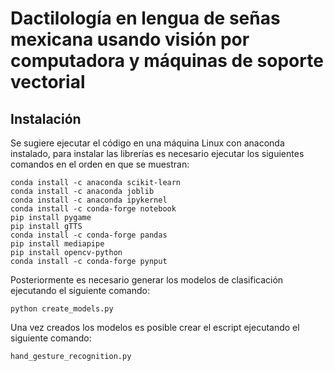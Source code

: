 # Dactilología en lengua de señas mexicana usando visión por computadora  y máquinas de soporte vectorial

## Instalación
Se sugiere ejecutar el código en una máquina Linux con anaconda instalado, para instalar las librerías es necesario ejecutar los siguientes comandos en el orden en que se muestran:

```
conda install -c anaconda scikit-learn
conda install -c anaconda joblib
conda install -c anaconda ipykernel 
conda install -c conda-forge notebook
pip install pygame
pip install gTTS
conda install -c conda-forge pandas 
pip install mediapipe
pip install opencv-python
conda install -c conda-forge pynput
```

Posteriormente es necesario generar los modelos de clasificación ejecutando el siguiente comando:
```
python create_models.py
```

Una vez creados los modelos es posible crear el escript ejecutando el siguiente comando:
```
hand_gesture_recognition.py
```
